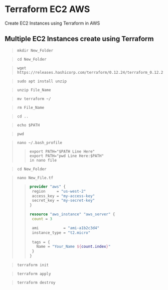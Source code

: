 # Terraform EC2 AWS
 Create EC2 Instances using Terraform in AWS

 ## Multiple EC2 Instances create using Terraform
 
>```
>mkdir New_Folder
>```

>```
>cd New_Folder
>```

> ```
> wget https://releases.hashicorp.com/terraform/0.12.24/terraform_0.12.24_linux_amd64.zip
> ```

>```
>sudo apt install unzip
>```

>```
>unzip File_Name
>```

>```
> mv terraform ~/
>```

>```
>rm File_Name
>```

>```
>cd ..
>```

>```
>echo $PATH
>```

>```
>pwd
>```

>```
>nano ~/.bash_profile
>```
>
>>```
>>export PATH="$PATH Line Here"
>>export PATH="pwd Line Here:$PATH"
>>in nano file
>>```

>```
>cd New_Folder
>```

>```
>nano New_File.tf
>```
>
>> ```terraform
>> provider "aws" {
>>  region     = "us-west-2"
>>  access_key = "my-access-key"
>>  secret_key = "my-secret-key"
>>}
>>
>>resource "aws_instance" "aws_server" {
>>  count = 3
>>
>>  ami           = "ami-a1b2c3d4"
>>  instance_type = "t2.micro"
>>  
>>  tags = {
>>    Name = "Your_Name ${count.index}"
>>  }
>>}
>> ```

>```
>terraform init
>```

>```
>terraform apply
>```

>```
> terraform destroy
>```